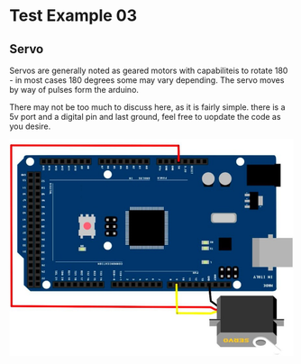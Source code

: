 # Test Example 03
## Servo

Servos are generally noted as geared motors with capabiliteis to rotate 180 - in most cases 180 degrees some may vary depending.  The servo moves by way of pulses form the arduino.

There may not be too much to discuss here,  as it is fairly simple.  there is a 5v port and a digital pin and last ground,  feel free to uopdate the code as you desire. 

![Wiring Diagram](https://github.com/AGHG46087/ardex/blob/master/T03_Servo/T03_Wiring.jpg "Wiring Diagram")

